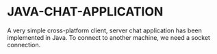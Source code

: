 # JAVA-CHAT-APPLICATION
A very simple cross-platform client, server chat application has been implemented in Java. To connect to another machine, we need a socket connection. 
